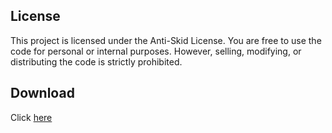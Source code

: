 ## License

This project is licensed under the Anti-Skid License. You are free to use the code for personal or internal purposes. However, selling, modifying, or distributing the code is strictly prohibited.

## Download

Click [here](https://github.com/SafeGuard-Protection/safeguard-sdk-csharp/releases/download/release/safeguard.zip)
